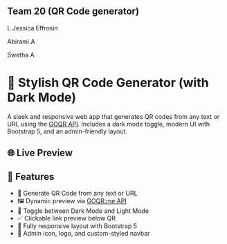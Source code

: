 ## Team 20 (QR Code generator)

  L Jessica Effrosin

  Abirami.A

  Swetha A

# 🔳 Stylish QR Code Generator (with Dark Mode)

A sleek and responsive web app that generates QR codes from any text or URL using the [GOQR API](https://goqr.me/api/). Includes a dark mode toggle, modern UI with Bootstrap 5, and an admin-friendly layout.



## 🌐 Live Preview





## 🚀 Features

- 🔗 Generate QR Code from any text or URL
- 🖼️ Dynamic preview via [GOQR.me API](https://goqr.me/api/)
- 🌙 Toggle between Dark Mode and Light Mode
- ✅ Clickable link preview below QR
- 🎨 Fully responsive layout with Bootstrap 5
- 👤 Admin icon, logo, and custom-styled navbar





